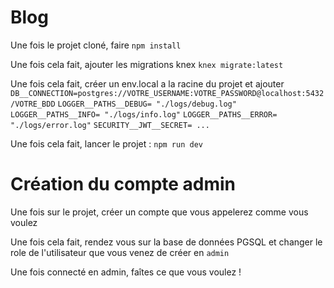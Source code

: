 # Blog

Une fois le projet cloné, faire
`npm install`

Une fois cela fait, ajouter les migrations knex
`knex migrate:latest`

Une fois cela fait, créer un env.local a la racine du projet et ajouter
`DB__CONNECTION=postgres://VOTRE_USERNAME:VOTRE_PASSWORD@localhost:5432/VOTRE_BDD`
`LOGGER__PATHS__DEBUG= "./logs/debug.log"`
`LOGGER__PATHS__INFO= "./logs/info.log"`
`LOGGER__PATHS__ERROR= "./logs/error.log"`
`SECURITY__JWT__SECRET= ...`

Une fois cela fait, lancer le projet : `npm run dev`

# Création du compte admin

Une fois sur le projet, créer un compte que vous appelerez comme vous voulez

Une fois cela fait, rendez vous sur la base de données PGSQL et changer le role de l'utilisateur que vous venez de créer en `admin`

Une fois connecté en admin, faîtes ce que vous voulez !

